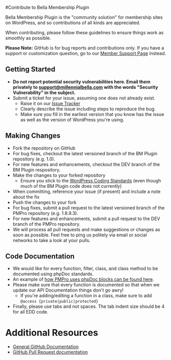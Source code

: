 #Contribute to Bella Membership Plugin

Bella Membership Plugin is the "community solution" for membership sites on WordPress, and so contributions of all kinds are appreciated.

When contributing, please follow these guidelines to ensure things work as smoothly as possible.

__Please Note:__ GitHub is for bug reports and contributions only. If you have a support or customization question, go to our [Member Support Page](http://www.millennialbella.com/support/) instead.

## Getting Started

* __Do not report potential security vulnerabilities here. Email them privately to [support@millennialbella.com](mailto:support@millennialbella.com) with the words "Security Vulnerability" in the subject.__
* Submit a ticket for your issue, assuming one does not already exist.
  * Raise it on our [Issue Tracker](https://github.com/ikimmybee/bella-membership-plugin/issues)
  * Clearly describe the issue including steps to reproduce the bug.
  * Make sure you fill in the earliest version that you know has the issue as well as the version of WordPress you're using.

## Making Changes

* Fork the repository on GitHub
* For bug fixes, checkout the latest versioned branch of the BM Plugin repository (e.g. 1.0).
* For new features and enhancements, checkout the DEV branch of the BM Plugin respository.
* Make the changes to your forked repository
  * Ensure you stick to the [WordPress Coding Standards](https://codex.wordpress.org/WordPress_Coding_Standards) (even though much of the BM Plugin code does not currently)
* When committing, reference your issue (if present) and include a note about the fix
* Push the changes to your fork 
* For bug fixes, submit a pull request to the latest versioned branch of the PMPro repository (e.g. 1.8.9.3).
* For new features and enhancements, submit a pull request to the DEV branch of the PMPro repository. 
* We will process all pull requests and make suggestions or changes as soon as possible. Feel free to ping us politely via email or social networks to take a look at your pulls.

## Code Documentation

* We would like for every function, filter, class, and class method to be documented using phpDoc standards.
* An example of [how PMPro uses phpDoc blocks can be found here](https://gist.github.com/sunnyratilal/5308969).
* Please make sure that every function is documented so that when we update our API Documentation things don't go awry!
	* If you're adding/editing a function in a class, make sure to add `@access {private|public|protected}`
* Finally, please use tabs and not spaces. The tab indent size should be 4 for all EDD code.

# Additional Resources
* [General GitHub Documentation](https://help.github.com/)
* [GitHub Pull Request documentation](https://help.github.com/send-pull-requests/)
